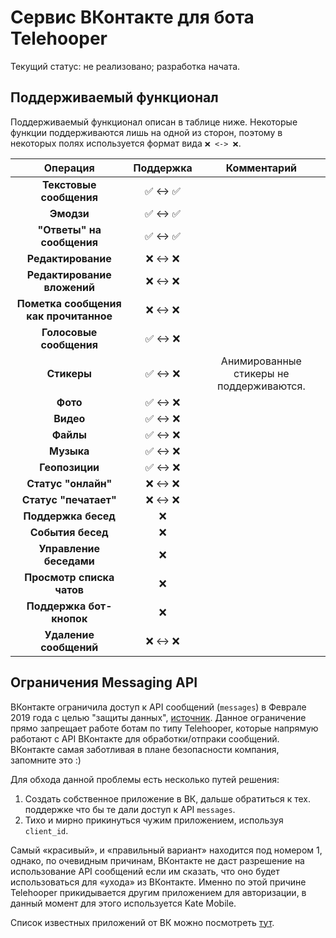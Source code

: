 # Сервис ВКонтакте для бота Telehooper

Текущий статус: не реализовано; разработка начата.

## Поддерживаемый функционал

Поддерживаемый функционал описан в таблице ниже. Некоторые функции поддерживаются лишь на одной из сторон, поэтому в некоторых полях используется формат вида `❌ <-> ❌`.

| **Операция**                          | **Поддержка** | **Комментарий**    |
|:-------------------------------------:|:-------------:|:------------------:|
| **Текстовые сообщения**               | ✅ <-> ✅     |                    |
| **Эмодзи**                            | ✅ <-> ✅     |                    |
| **"Ответы" на сообщения**             | ✅ <-> ✅     |                    |
| **Редактирование**                    | ❌ <-> ❌     |                    |
| **Редактирование вложений**           | ❌ <-> ❌     |                    |
| **Пометка сообщения как прочитанное** | ❌ <-> ❌     |                    |
| **Голосовые сообщения**               | ✅ <-> ❌     |                    |
| **Стикеры**                           | ✅ <-> ❌     | Анимированные стикеры не поддерживаются. |
| **Фото**                              | ✅ <-> ❌     |                    |
| **Видео**                             | ✅ <-> ❌     |                    |
| **Файлы**                             | ✅ <-> ❌     |                    |
| **Музыка**                             | ✅ <-> ❌     |                    |
| **Геопозиции**                        | ✅ <-> ❌     |                    |
| **Статус "онлайн"**                   | ❌ <-> ❌     |                    |
| **Статус "печатает"**                 | ❌ <-> ❌     |                    |
| **Поддержка бесед**                   | ❌            |                    |
| **События бесед**                     | ❌            |                    |
| **Управление беседами**               | ❌            |                    |
| **Просмотр списка чатов**             | ❌            |                    |
| **Поддержка бот-кнопок**              | ❌            |                    |
| **Удаление сообщений**                | ❌ <-> ❌     |                    |

## Ограничения Messaging API

ВКонтакте ограничила доступ к API сообщений (`messages`) в Феврале 2019 года с целью "защиты данных", [источник](https://dev.vk.com/reference/roadmap#%D0%9E%D0%B3%D1%80%D0%B0%D0%BD%D0%B8%D1%87%D0%B5%D0%BD%D0%B8%D0%B5%20Messages%20API). Данное ограничение прямо запрещает работе ботам по типу Telehooper, которые напрямую работают с API ВКонтакте для обработки/отпраки сообщений. ВКонтакте самая заботливая в плане безопасности компания, запомните это :)

Для обхода данной проблемы есть несколько путей решения:

1. Создать собственное приложение в ВК, дальше обратиться к тех. поддержке что бы те дали доступ к API `messages`.
2. Тихо и мирно прикинуться чужим приложением, используя `client_id`.

Самый «красивый», и «правильный вариант» находится под номером 1, однако, по очевидным причинам, ВКонтакте не даст разрешение на использование API сообщений если им сказать, что оно будет использоваться для «ухода» из ВКонтакте. Именно по этой причине Telehooper прикидывается другим приложением для авторизации, в данный момент для этого используется Kate Mobile.

Список известных приложений от ВК можно посмотреть [тут](https://vkhost.github.io/).
